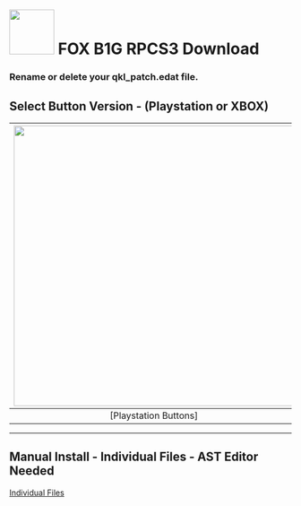 # <img width="80" src="https://github.com/dylanhale/ScorebugMods/blob/main/assets/images/FOXB1G.png"> FOX B1G RPCS3 Download

### Rename or delete your qkl_patch.edat file.

## Select Button Version - (Playstation or XBOX)
| <img width="500" src="https://github.com/dylanhale/ScorebugMods/blob/main/assets/images/PlaystationC.png">  | <img width="500" src="https://github.com/dylanhale/ScorebugMods/blob/main/assets/images/XboxC.png">
|:---:|:---:|
| [Playstation Buttons] | [XBOX Buttons] |

---------
## Manual Install - Individual Files - AST Editor Needed
[Individual Files]()
